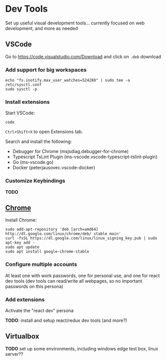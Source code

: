 # Dev Tools

Set up useful visual development tools...
currently focused on web development, and more as needed

## VSCode

Go to https://code.visualstudio.com/Download and click on `.deb` download

### Add support for big workspaces

```
echo "fs.inotify.max_user_watches=524288" | sudo tee -a /etc/sysctl.conf
sudo sysctl -p
```

### Install extensions

Start VSCode:

```
code
```

`Ctrl+Shift+X` to open Extensions tab.

Search and install the following:

* Debugger for Chrome (msjsdiag.debugger-for-chrome)
* Typescript TsLint Plugin (ms-vscode.vscode-typescript-tslint-plugin)
* Go (ms-vscode.go)
* Docker (peterjausovec.vscode-docker)

### Customize Keybindings

**TODO**

## [Chrome](https://ubunlog.com/google-chrome-ubuntu-1804/)

Install Chrome:

```
sudo add-apt-repository 'deb [arch=amd64] http://dl.google.com/linux/chrome/deb/ stable main' 
curl -fsSL https://dl.google.com/linux/linux_signing_key.pub | sudo apt-key add -
sudo apt update
sudo apt install google-chrome-stable
```

### Configure multiple accounts

At least one with work passwords, one for personal use, and one for react dev tools 
(dev tools can read/write all webpages, so no important passwords on this persona)

### Add extensions

Activate the "react dev" persona

**TODO**: install and setup react/redux dev tools (and more?)

## Virtualbox

**TODO** set up some environments, including windows edge test box, linux server??
